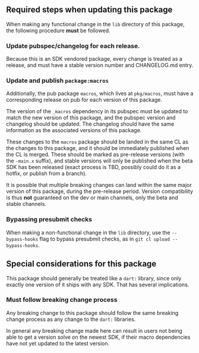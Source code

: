 ## Required steps when updating this package

When making any functional change in the `lib` directory of this package, the
following procedure **must** be followed.

### Update pubspec/changelog for each release.

Because this is an SDK vendored package, every change is treated as a release,
and must have a stable version number and CHANGELOG.md entry.

### Update and publish `package:macros`

Additionally, the pub package `macros`, which lives at `pkg/macros`, must have
a corresponding release on pub for each version of this package.

The version of the `_macros` dependency in its pubspec must be updated to match
the new version of this package, and the pubspec version and changelog should be
updated. The changelog should have the same information as the associated
versions of this package.

These changes to the `macros` package should be landed in the same CL as the
changes to this package, and it should be immediately published when the CL is
merged. These should be marked as pre-release versions (with the `-main.x`
suffix), and stable versions will only be published when the beta SDK has been
released (exact process is TBD, possibly could do it as a hotfix, or publish
from a branch).

It is possible that multiple breaking changes can land within the same major
version of this package, during the pre-release period. Version compatibility is
thus **not** guaranteed on the dev or main channels, only the beta and stable
channels.

### Bypassing presubmit checks

When making a non-functional change in the `lib` directory, use the
`--bypass-hooks` flag to bypass presubmit checks, as in
`git cl upload --bypass-hooks`.

## Special considerations for this package

This package should generally be treated like a `dart:` library, since only
exactly one version of it ships with any SDK. That has several implications.

### Must follow breaking change process

Any breaking change to this package should follow the same breaking change
process as any change to the `dart:` libraries.

In general any breaking change made here can result in users not being able to
get a version solve on the newest SDK, if their macro dependencies have not yet
updated to the latest version.
